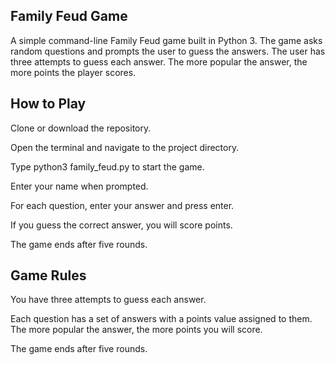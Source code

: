 ## Family Feud Game
A simple command-line Family Feud game built in Python 3. The game asks random questions and prompts the user to guess the answers. The user has three attempts to guess each answer. The more popular the answer, the more points the player scores.

## How to Play
Clone or download the repository.

Open the terminal and navigate to the project directory.

Type python3 family_feud.py to start the game.

Enter your name when prompted.

For each question, enter your answer and press enter.

If you guess the correct answer, you will score points.

The game ends after five rounds.

## Game Rules
You have three attempts to guess each answer.

Each question has a set of answers with a points value assigned to them. The more popular the answer, the more points you will score.

The game ends after five rounds.

